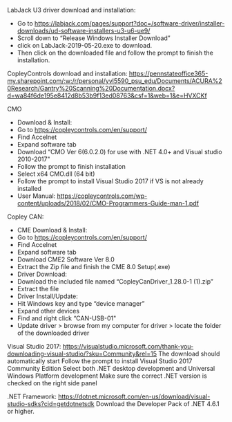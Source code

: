 LabJack U3 driver download and installation: 
 - Go to https://labjack.com/pages/support?doc=/software-driver/installer-downloads/ud-software-installers-u3-u6-ue9/ 
 - Scroll down to “Release Windows Installer Download”  
 - click on LabJack-2019-05-20.exe to download.  
 - Then click on the downloaded file and follow the prompt to finish the installation.  
 
CopleyControls download and installation: 
 https://pennstateoffice365-my.sharepoint.com/:w:/r/personal/yvl5590_psu_edu/Documents/ACURA%20Research/Gantry%20Scanning%20Documentation.docx?d=wa84f6de195e8412d8b53b9f13ed08763&csf=1&web=1&e=HVXCKf

  CMO
   - Download & Install: 
   - Go to https://copleycontrols.com/en/support/ 
   - Find Accelnet 
   - Expand software tab 
   - Download “CMO Ver 6(6.0.2.0) for use with .NET 4.0+ and Visual studio 2010-2017" 
   - Follow the prompt to finish installation  
   - Select x64 CMO.dll (64 bit) 
   - Follow the prompt to install Visual Studio 2017 if VS is not already installed 
   - User Manual: https://copleycontrols.com/wp-content/uploads/2018/02/CMO-Programmers-Guide-man-1.pdf 

 Copley CAN: 
  - CME Download & Install: 
   - Go to https://copleycontrols.com/en/support/ 
   - Find Accelnet 
   - Expand software tab 
   - Download CME2 Software Ver 8.0    
   - Extract the Zip file and finish the CME 8.0 Setup(.exe) 
  - Driver Download: 
   - Download the included file named “CopleyCanDriver_1.28.0-1 (1).zip” 
   - Extract the file 
  - Driver Install/Update: 
   - Hit Windows key and type “device manager” 
   - Expand other devices 
   - Find and right click “CAN-USB-01" 
   - Update driver > browse from my computer for driver > locate the folder of the downloaded driver 

Visual Studio 2017: 
 https://visualstudio.microsoft.com/thank-you-downloading-visual-studio/?sku=Community&rel=15 
 The download should automatically start 
 Follow the prompt to install Visual Studio 2017 Community Edition 
 Select both .NET desktop development and Universal Windows Platform development 
 Make sure the correct .NET version is checked on the right side panel 

.NET Framework: 
 https://dotnet.microsoft.com/en-us/download/visual-studio-sdks?cid=getdotnetsdk 
 Download the Developer Pack of .NET 4.6.1 or higher.  

 
